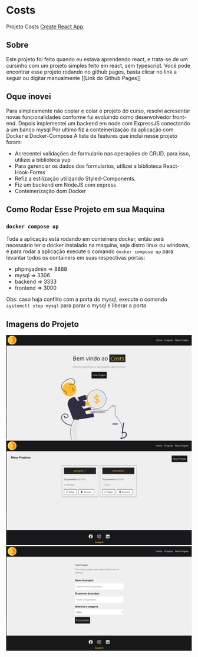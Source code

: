 # Costs

Projeto Costs [Create React App](https://github.com/facebook/create-react-app).

## Sobre

Este projeto foi feito quando eu estava aprendendo react, e trata-se de um cursinho com um projeto simples feito em react, sem typescript.
Você pode encontrar esse projeto rodando no github pages, basta clicar no link a seguir ou digitar manualmente [[Link do Github Pages]]

## Oque inovei

Para simplesmente não copiar e colar o projeto do curso, resolvi acresentar novas funcionalidades conforme fui evoluindo como desenvolvedor front-end.
Depois implementei um backend em node com ExpressJS conectando a um banco mysql 
Por ultimo fiz a conteinerização da aplicação com Docker e Docker-Compose
A lista de features que inclui nesse projeto foram: 

* Acrecentei validações de formulario nas operações de CRUD, para isso, utilizei a biblioteca yup
* Para gerenciar os dados dos formularios, utilizei a biblioteca React-Hook-Forms
* Refiz a estilização utilizando Styled-Components.
* Fiz um backend em NodeJS com express 
* Conteinerização dom Docker


## Como Rodar Esse Projeto em sua Maquina

### `docker compose up`

Toda a aplicação está rodando em conteiners docker, então será necessário ter o docker instalado na maquina, seja distro linux ou windows, e para rodar a aplicação execute o comando `docker compose up` para levantar todos os containers em suas respectivas portas:

* phpmyadmin => 8888
* mysql => 3306
* backend => 3333
* frontend => 3000 

Obs: caso haja conflito com a porta do mysql, execute o comando `systemctl stop mysql` para parar o mysql e liberar a porta

## Imagens do Projeto

![alt text](./images/Screenshot%20from%202023-06-28%2013-15-47.png)
![alt text](./images/Screenshot%20from%202023-06-28%2013-15-54.png)
![alt text](./images/Screenshot%20from%202023-06-28%2013-15-58.png)